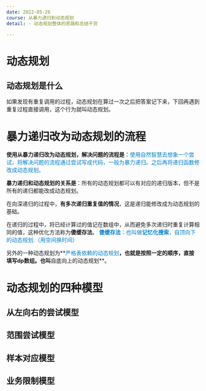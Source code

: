 ```yaml
---
date: 2022-05-26
course: 从暴力递归到动态规划
detail: - 动态规划整体的思路和总结干货

---
```






# 动态规划

## 动态规划是什么

如果发现有重复调用的过程，动态规划在算过一次之后把答案记下来，下回再遇到重复过程直接调用，这个行为就叫动态规划。







# 暴力递归改为动态规划的流程

**使用从暴力递归改为动态规划，解决问题的流程是**：<font color=#007FC8>使用自然智慧去想象一个尝试，将解决问题的流程通过尝试写成代码，一般为暴力递归。之后再将递归函数修改成动态规划。</font>

**暴力递归和动态规划的关系是**：所有的动态规划都可以有对应的递归版本，但不是所有的递归都能改成动态规划。

在向深递归的过程中，**有多次递归重复值的情况**，这是递归能修改成为动态规划的基础。

在递归的过程中，将已经计算过的值记在数组中，从而避免多次递归时重复计算相同的值，这种优化方法称为**傻缓存法**。
<font color = #007FC8>**傻缓存法**：也叫做**记忆化搜索**，自顶向下的动态规划.（用空间换时间）</font>

另外的一种动态规划为**<font color = #007FC8>严格表依赖的动态规划</font>**，也就是按照一定的顺序，直接填写dp数组。也叫**自底向上的动态规划**。





# 动态规划的四种模型



## 从左向右的尝试模型





## 范围尝试模型





## 样本对应模型





## 业务限制模型







